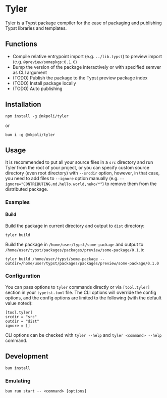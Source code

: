 # Tyler

Tyler is a Typst package compiler for the ease of packaging and publishing Typst libraries and templates.

## Functions

- Compile relative entrypoint import (e.g. `../lib.typst`) to preview import (e.g. `@preview/somepkgs:0.1.0`)
- Bump the version of the package interactively or with specified semver as CLI argument
- (TODO) Publish the package to the Typst preview package index
- (TODO) Install package locally
- (TODO) Auto publishing

## Installation

```
npm install -g @mkpoli/tyler
```

or

```
bun i -g @mkpoli/tyler
```

## Usage

It is recommended to put all your source files in a `src` directory and run Tyler from the root of your project, or you can specify custom source directory (even root directory) with `--srcdir` option, however, in that case, you need to add files to `--ignore` option manually (e.g. `--ignore="CONTRIBUTING.md,hello.world,neko/*"`) to remove them from the distributed package.

### Examples

#### Build

Build the package in current directory and output to `dist` directory:

```
tyler build
```

Build the package in `/home/user/typst/some-package` and output to `/home/user/typst/packages/packages/preview/some-package/0.1.0`:

```
tyler build /home/user/typst/some-package --outdir=/home/user/typst/packages/packages/preview/some-package/0.1.0
```

### Configuration

You can pass options to `tyler` commands directly or via `[tool.tyler]` section in your `typetst.toml` file. The CLI options will override the config options, and the config options are limited to the following (with the default value noted):

```
[tool.tyler]
srcdir = "src"
outdir = "dist"
ignore = []
```

CLI options can be checked with `tyler --help` and `tyler <command> --help` command.

## Development

```
bun install
```

### Emulating

```
bun run start -- <command> [options]
```
